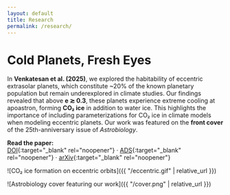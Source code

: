 ```yaml
---
layout: default
title: Research
permalink: /research/
---
```


# Cold Planets, Fresh Eyes

In **Venkatesan et al. (2025)**, we explored the habitability of eccentric extrasolar planets, which constitute ~20% of the known planetary population but remain underexplored in climate studies. Our findings revealed that above **e ≳ 0.3**, these planets experience extreme cooling at apoastron, forming **CO₂ ice** in addition to water ice. This highlights the importance of including parameterizations for CO₂ ice in climate models when modeling eccentric planets. Our work was featured on the **front cover** of the 25th-anniversary issue of *Astrobiology*.

**Read the paper:**  
[DOI](https://doi.org/YOUR-DOI){:target="_blank" rel="noopener"} ·
[ADS](https://ui.adsabs.harvard.edu/abs/YOUR-BIBCODE){:target="_blank" rel="noopener"} ·
[arXiv](https://arxiv.org/abs/YOUR-ARXIV){:target="_blank" rel="noopener"}

![CO₂ ice formation on eccentric orbits]({{ "/eccentric.gif" | relative_url }})

![Astrobiology cover featuring our work]({{ "/cover.png" | relative_url }})
